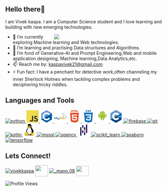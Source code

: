 <!-- ![logo](https://github.com/Vivekkaspa/Vivekkaspa/blob/main/Vivekpic1.jpg?raw=true)

<div align="center">
    <img alt="Profile Views" src="https://komarev.com/ghpvc/?username=vivekkaspa&color=orange&label=Profile+Views" />
    <img alt="LinkedIn" src="https://img.shields.io/badge/-vivek-blue?style=flat-square&logo=Linkedin&logoColor=white&link="https://www.linkedin.com/in/vivek-kaspa-380b19239")]/(https://www.linkedin.com/in/vivek-kaspa-380b19239" >
</div>
-->

## Hello there👋


I am Vivek kaspa. I am a Computer Science student and I love learning and building with new emerging technologies.

<img align="right" width="350" src="https://i.pinimg.com/originals/54/e3/7d/54e37d8074ebcde1d96c77d7b2a7f310.gif">

 - 🔭 I’m currently exploring Machine learning and Web technologies.
 - 🌱  I’m learning and practising Data structures and Algorithms.
 - 🤝  I’m fond of Generative-AI and Prompt Engineering,Web and mobile application designing, Machine learning,Data Analytics,etc.
 - 📫  Reach me by: [kaspavivek21@gmail.com](mailto:kaspavivek21@gmail.com)
 - ⚡  Fun fact: I have a penchant for detective work,often channeling my inner Sherlock Holmes when tackling complex problems and deciphering tricky riddles.



## Languages and Tools

<p align="left"> 
    <a href="https://www.python.org" target="_blank"> 
        <img src="https://upload.wikimedia.org/wikipedia/commons/thumb/c/c3/Python-logo-notext.svg/2048px-Python-logo-notext.svg.png" alt="python" width="40" height="40"/> 
    </a>
    <a href="https://developer.mozilla.org/en-US/docs/Web/JavaScript" target="_blank"> 
        <img src="https://raw.githubusercontent.com/devicons/devicon/master/icons/javascript/javascript-original.svg" alt="JavaScript" width="40" height="40"/> 
    </a>
    <a href="https://www.cprogramming.com/" target="_blank"> 
        <img src="https://raw.githubusercontent.com/devicons/devicon/master/icons/c/c-original.svg" alt="C language" width="40" height="40"/> 
    </a>
    <a href="https://www.mysql.com/" target="_blank"> 
        <img src="https://github.com/devicons/devicon/blob/master/icons/mysql/mysql-original-wordmark.svg" alt="mysql" width="40" height="40"/> 
    </a>
    <a href="https://www.w3.org/html/" target="_blank"> 
        <img src="https://raw.githubusercontent.com/devicons/devicon/master/icons/html5/html5-plain-wordmark.svg" alt="html5" width="40" height="40"/> 
    </a>
    <a href="https://www.w3schools.com/css/" target="_blank"> 
        <img src="https://raw.githubusercontent.com/devicons/devicon/master/icons/css3/css3-plain-wordmark.svg" alt="css3" width="40" height="40"/> 
    </a>
   <a href="https://developer.android.com" target="_blank" rel="noreferrer"> <img src="https://raw.githubusercontent.com/devicons/devicon/master/icons/android/android-original-wordmark.svg" alt="android" width="40" height="40"/> 
  </a> 
   <a href="https://www.w3schools.com/cpp/" target="_blank" rel="noreferrer"> <img src="https://raw.githubusercontent.com/devicons/devicon/master/icons/cplusplus/cplusplus-original.svg" alt="cplusplus" width="40" height="40"/> 
  </a>
  </a> <a href="https://firebase.google.com/" target="_blank" rel="noreferrer"> <img src="https://www.vectorlogo.zone/logos/firebase/firebase-icon.svg" alt="firebase" width="40" height="40"/>
</a>
<a href="https://git-scm.com/" target="_blank" rel="noreferrer"> <img src="https://www.vectorlogo.zone/logos/git-scm/git-scm-icon.svg" alt="git" width="40" height="40"/> 
</a>
<a href="https://kotlinlang.org" target="_blank" rel="noreferrer"> <img src="https://www.vectorlogo.zone/logos/kotlinlang/kotlinlang-icon.svg" alt="kotlin" width="40" height="40"/> 
</a> 
<a href="https://www.linux.org/" target="_blank" rel="noreferrer"> <img src="https://raw.githubusercontent.com/devicons/devicon/master/icons/linux/linux-original.svg" alt="linux" width="40" height="40"/> 
</a>
<a href="https://www.microsoft.com/en-us/sql-server" target="_blank" rel="noreferrer"> <img src="https://www.svgrepo.com/show/303229/microsoft-sql-server-logo.svg" alt="mssql" width="40" height="40"/>
</a>
<a href="https://opencv.org/" target="_blank" rel="noreferrer"> <img src="https://www.vectorlogo.zone/logos/opencv/opencv-icon.svg" alt="opencv" width="40" height="40"/> 
</a> 
<a href="https://pandas.pydata.org/" target="_blank" rel="noreferrer"> <img src="https://raw.githubusercontent.com/devicons/devicon/2ae2a900d2f041da66e950e4d48052658d850630/icons/pandas/pandas-original.svg" alt="pandas" width="40" height="40"/>
</a> 
<a href="https://scikit-learn.org/" target="_blank" rel="noreferrer"> <img src="https://upload.wikimedia.org/wikipedia/commons/0/05/Scikit_learn_logo_small.svg" alt="scikit_learn" width="40" height="40"/>
</a> 
<a href="https://seaborn.pydata.org/" target="_blank" rel="noreferrer"> <img src="https://seaborn.pydata.org/_images/logo-mark-lightbg.svg" alt="seaborn" width="40" height="40"/> 
</a>
<a href="https://www.tensorflow.org" target="_blank" rel="noreferrer"> <img src="https://www.vectorlogo.zone/logos/tensorflow/tensorflow-icon.svg" alt="tensorflow" width="40" height="40"/>
</a>
  
</p>


## Lets Connect!

<p align="left">
    <a href="https://www.linkedin.com/in/vivek-kaspa-380b19239" target="blank"><img align="center" src="https://raw.githubusercontent.com/rahuldkjain/github-profile-readme-generator/master/src/images/icons/Social/linked-in-alt.svg" alt="vivekkaspa" height="30" width="40" /></a>
    <a href="mailto:kaspavivek21@gmail.com" target="blank"><img align="center" src="https://user-images.githubusercontent.com/95289188/183304380-42ea1bad-4cd0-479f-87a2-35e1321d3927.svg" height="35" width="40" /></a>
    <a href="https://instagram.com/vivekkaspa6" target="blank"><img align="center" src="https://raw.githubusercontent.com/rahuldkjain/github-profile-readme-generator/master/src/images/icons/Social/instagram.svg" alt="_mano.08" height="30" width="40" /></a>
    <a href="https://discord.gg/Vivek kaspa(he/him)#5840" target="blank"><img align="center" src="https://raw.githubusercontent.com/rahuldkjain/github-profile-readme-generator/master/src/images/icons/Social/discord.svg" height="32" width="40" /></a>
</p>

<img alt="Profile Views" src="https://komarev.com/ghpvc/?username=vivekkaspa&color=brightgreen&label=Profile+Views" />

<!--
<div><img align="left" src="https://github-readme-stats.vercel.app/api/top-langs?username=vivekkaspa&show_icons=true&locale=en&layout=compact&theme=chartreuse-dark&border_color=cfcfcf" alt="vivekkaspa" /></div>

<div>&nbsp;<img align="center" src="https://github-readme-stats.vercel.app/api?username=vivekkaspa&show_icons=true&locale=en&theme=chartreuse-dark&border_color=cfcfcf" alt="vivekkaspa" /></div>
-->
<!--<div><img align="center" src="https://github-readme-streak-stats.herokuapp.com/?user=vivekkaspa&theme=chartreuse-dark&border_color=cfcfcf" alt="vivekkaspa" /></div>>


